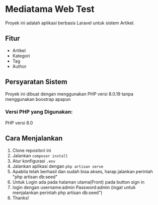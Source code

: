 # Mediatama Web Test

Proyek ini adalah aplikasi berbasis Laravel untuk sistem Artikel.

## Fitur
- Artikel
- Kategori
- Tag
- Author

## Persyaratan Sistem

Proyek ini dibuat dengan menggunakan PHP versi 8.0.19 tanpa menggunakan boostrap apapun

### Versi PHP yang Digunakan:
PHP versi 8.0

## Cara Menjalankan
1. Clone repositori ini
2. Jalankan `composer install`
3. Atur konfigurasi `.env`
4. Jalankan aplikasi dengan `php artisan serve`
5. Apabila telah berhasil dan sudah bisa akses, harap jalankan perintah "php artisan db:seed"
6. Untuk Login ada pada halaman utama(Front) pada button sign in
7. login dengan username:admin Password:admin (ingat untuk menjalankan perintah php artisan db:seed")
8. Thanks!
